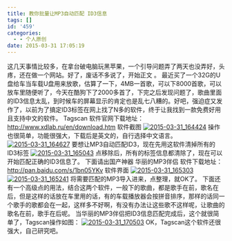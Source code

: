 ```yaml
---
title: 教你批量让MP3自动匹配 ID3信息
tags: []
id: '459'
categories:
  - - 个人原创
date: 2015-03-31 17:05:19
---
```


这几天事情比较多，在拿台破电脑玩黑苹果，一个引导问题弄了两天也没弄好，头疼，还在做一个网站。好了，废话不多说了，开始正文 。 最近买了一个32G的U盘给车当车载U盘用来放歌，估算了一下，4MB一首歌，可以下8000首歌，可以放车里随便听了，今天在酷狗下了2000多首了，下完之后发现问题了，歌曲里面的ID3信息太乱，到时候车的屏幕显示的肯定也是乱七八糟的。好吧，强迫症又发作了，以前为了搞定ID3标签在网上找了N多的软件，终于让我找到一款免费好用且支持中文的软件。 Tagscan 软件官网下载地址：http://www.xdlab.ru/en/download.htm 软件截图 [![2015-03-31_164424](http://gcsee.com/wp-content/uploads/2015/03/2015-03-31_164424-300x209.jpg)](http://gcsee.com/wp-content/uploads/2015/03/2015-03-31_164424.jpg) 操作也很简单，功能很强大，下载后是英文的，自行选择中文语言。 [![2015-03-31_164627](http://gcsee.com/wp-content/uploads/2015/03/2015-03-31_164627-300x209.jpg)](http://gcsee.com/wp-content/uploads/2015/03/2015-03-31_164627.jpg) 要想让MP3自动匹配ID3，现在先用这软件清掉所有的ID3标签 [![2015-03-31_165043](http://gcsee.com/wp-content/uploads/2015/03/2015-03-31_165043-300x209.jpg)](http://gcsee.com/wp-content/uploads/2015/03/2015-03-31_165043.jpg) 点移除后，所有的标签信息都清除了，现在可以开始匹配正确的ID3信息了。 下面请出国产神器 华丽的MP3伴侣 软件下载地址：http://pan.baidu.com/s/1bn05YKv 软件界面 [![2015-03-31_165303](http://gcsee.com/wp-content/uploads/2015/03/2015-03-31_165303-300x161.jpg)](http://gcsee.com/wp-content/uploads/2015/03/2015-03-31_165303.jpg) [![2015-03-31_165241](http://gcsee.com/wp-content/uploads/2015/03/2015-03-31_165241-300x164.jpg)](http://gcsee.com/wp-content/uploads/2015/03/2015-03-31_165241.jpg) 将需要匹配的MP3导入进来，点整理，就OK了。 下面还有一个高级点的用法，结合这两个软件，一般下的歌曲，都是歌手在前，歌名在后，但是这样的话放在车里用的话，有的车载播放器会按拼音排序，那样的话同一个歌手的歌都会在一起，这样多不好啊，有没有办法让这些歌不这样呢，让歌曲的歌名在前，歌手在后呢。 当华丽的MP3伴侣把ID3信息匹配完成后，这个就很简单了，Tagscan操作如图： [![2015-03-31_170503](http://gcsee.com/wp-content/uploads/2015/03/2015-03-31_170503-300x209.jpg)](http://gcsee.com/wp-content/uploads/2015/03/2015-03-31_170503.jpg) OK，Tagscan这个软件还很强大，自己研究吧。